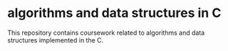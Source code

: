 #  algorithms and data structures in C
This repository contains coursework related to algorithms and data structures implemented in the C.

